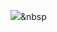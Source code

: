 <img src="https://img.shields.io/badge/xd-#FF61F6?style=flat-square&logo=Adobe XD&logoColor=white"/></a>&nbsp
